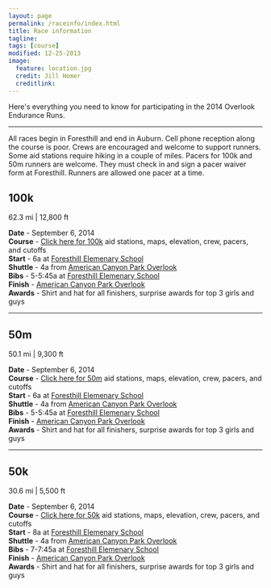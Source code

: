 ```yaml
---
layout: page
permalink: /raceinfo/index.html
title: Race information
tagline: 
tags: [course]
modified: 12-25-2013
image:
  feature: location.jpg
  credit: Jill Homer
  creditlink: 
---
```


<p class="lead">Here's everything you need to know for participating in the 2014 Overlook Endurance Runs.</p>

<hr>

All races begin in Foresthill and end in Auburn. Cell phone reception along the course is poor. Crews are encouraged and welcome to support runners. Some aid stations require hiking in a couple of miles. Pacers for 100k and 50m runners are welcome. They must check in and sign a pacer waiver form at Foresthill. Runners are allowed one pacer at a time. 


## 100k
<p class="lead">62.3 mi | 12,800 ft</p>
<strong>Date</strong> - September 6, 2014
<br>
<strong>Course</strong> - <a href="{{ site.url }}/course/100k">Click here for 100k</a> aid stations, maps, elevation, crew, pacers, and cutoffs
<br>
<strong>Start</strong> - 6a at <a target="_blank" href="http://goo.gl/epYPXb">Foresthill Elemenary School</a>
<br>
<strong>Shuttle</strong> - 4a from <a target="_blank" href="http://goo.gl/ZEQW0v">American Canyon Park Overlook</a>
<br>
<strong>Bibs</strong> - 5-5:45a at <a target="_blank" href="http://goo.gl/epYPXb">Foresthill Elemenary School</a>
<br>
<strong>Finish</strong> - <a target="_blank" href="http://goo.gl/ZEQW0v">American Canyon Park Overlook</a>
<br>
<strong>Awards</strong> - Shirt and hat for all finishers, surprise awards for top 3 girls and guys 

<hr>

## 50m
<p class="lead">50.1 mi | 9,300 ft</p>
<strong>Date</strong> - September 6, 2014
<br>
<strong>Course</strong> - <a href="{{ site.url }}/course/50m">Click here for 50m</a> aid stations, maps, elevation, crew, pacers, and cutoffs
<br>
<strong>Start</strong> - 6a at <a target="_blank" href="http://goo.gl/epYPXb">Foresthill Elemenary School</a>
<br>
<strong>Shuttle</strong> - 4a from <a target="_blank" href="http://goo.gl/ZEQW0v">American Canyon Park Overlook</a>
<br>
<strong>Bibs</strong> - 5-5:45a at <a target="_blank" href="http://goo.gl/epYPXb">Foresthill Elemenary School</a>
<br>
<strong>Finish</strong> - <a target="_blank" href="http://goo.gl/ZEQW0v">American Canyon Park Overlook</a>
<br>
<strong>Awards</strong> - Shirt and hat for all finishers, surprise awards for top 3 girls and guys 

<hr>

## 50k
<p class="lead">30.6 mi | 5,500 ft</p>
<strong>Date</strong> - September 6, 2014
<br>
<strong>Course</strong> - <a href="{{ site.url }}/course/50k">Click here for 50k</a> aid stations, maps, elevation, crew, pacers, and cutoffs
<br>
<strong>Start</strong> - 8a at <a target="_blank" href="http://goo.gl/epYPXb">Foresthill Elemenary School</a>
<br>
<strong>Shuttle</strong> - 4a from <a target="_blank" href="http://goo.gl/ZEQW0v">American Canyon Park Overlook</a>
<br>
<strong>Bibs</strong> - 7-7:45a at <a target="_blank" href="http://goo.gl/epYPXb">Foresthill Elemenary School</a>
<br>
<strong>Finish</strong> - <a target="_blank" href="http://goo.gl/ZEQW0v">American Canyon Park Overlook</a>
<br>
<strong>Awards</strong> - Shirt and hat for all finishers, surprise awards for top 3 girls and guys 
